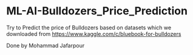 # ML-AI-Bulldozers_Price_Prediction
Try to Predict the price of Bulldozers based on datasets which we downloaded from https://www.kaggle.com/c/bluebook-for-bulldozers

Done by Mohammad Jafarpour
